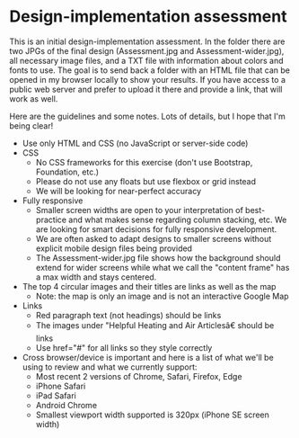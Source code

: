 # Design-implementation assessment

This is an initial design-implementation assessment. In the folder there are two JPGs of the final design (Assessment.jpg and Assessment-wider.jpg), all necessary image files, and a TXT file with information about colors and fonts to use. The goal is to send back a folder with an HTML file that can be opened in my browser locally to show your results. If you have access to a public web server and prefer to upload it there and provide a link, that will work as well.

Here are the guidelines and some notes.  Lots of details, but I hope that I'm being clear!
* Use only HTML and CSS (no JavaScript or server-side code)
* CSS
    * No CSS frameworks for this exercise (don't use Bootstrap, Foundation, etc.)
    * Please do not use any floats but use flexbox or grid instead
    * We will be looking for near-perfect accuracy
* Fully responsive
    * Smaller screen widths are open to your interpretation of best-practice and what makes sense regarding column stacking, etc. We are looking for smart decisions for fully responsive development.
    * We are often asked to adapt designs to smaller screens without explicit mobile design files being provided
    * The Assessment-wider.jpg file shows how the background should extend for wider screens while what we call the "content frame" has a max width and stays centered.
* The top 4 circular images and their titles are links as well as the map
    * Note: the map is only an image and is not an interactive Google Map
* Links
    * Red paragraph text (not headings) should be links
    * The images under "Helpful Heating and Air Articlesâ€ should be links
    * Use href="#" for all links so they style correctly
* Cross browser/device is important and here is a list of what we'll be using to review and what we currently support:
    * Most recent 2 versions of Chrome, Safari, Firefox, Edge
    * iPhone Safari
    * iPad Safari
    * Android Chrome
    * Smallest viewport width supported is 320px (iPhone SE screen width)
